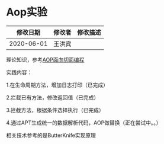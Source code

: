 # Aop实验


|    修改日期    | 修改者  | 修改描述 |
| :--------: | :--: | :--: |
| 2020-06-01 | 王洪宾  |      |

理论知识，参考[AOP面向切面编程](https://github.com/zytc2009/BigTeam_learning/blob/master/Android%E6%8A%80%E6%9C%AF%E7%82%B9/%E8%AE%BE%E8%AE%A1%E6%A8%A1%E5%BC%8F/AOP/AOP%E9%9D%A2%E5%90%91%E5%88%87%E9%9D%A2%E7%BC%96%E7%A8%8B.md)

实践内容：

1.在生命周期方法，增加日志打印（已完成）

2.拦截已有方法，修改返回值（已完成）

3.拦截方法，根据条件选择执行（已完成）

4.通过APT生成统一的数据解析代码，AOP做替换（正在尝试中。。）

   相关技术参考的是ButterKnife实现原理

   